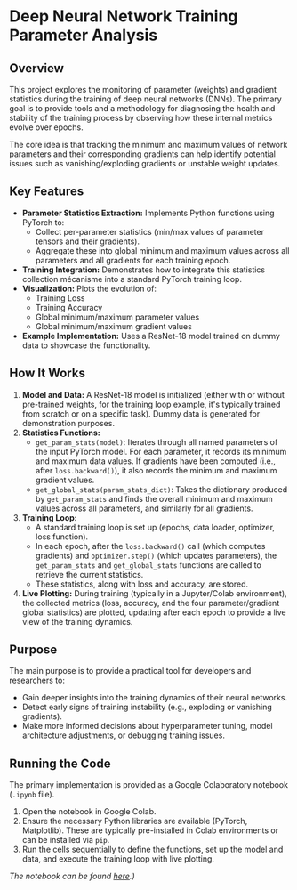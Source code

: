 # Deep Neural Network Training Parameter Analysis

## Overview

This project explores the monitoring of parameter (weights) and gradient statistics during the training of deep neural networks (DNNs). The primary goal is to provide tools and a methodology for diagnosing the health and stability of the training process by observing how these internal metrics evolve over epochs.

The core idea is that tracking the minimum and maximum values of network parameters and their corresponding gradients can help identify potential issues such as vanishing/exploding gradients or unstable weight updates.

## Key Features

* **Parameter Statistics Extraction:** Implements Python functions using PyTorch to:
  * Collect per-parameter statistics (min/max values of parameter tensors and their gradients).
  * Aggregate these into global minimum and maximum values across all parameters and all gradients for each training epoch.
* **Training Integration:** Demonstrates how to integrate this statistics collection mécanisme into a standard PyTorch training loop.
* **Visualization:** Plots the evolution of:
  * Training Loss
  * Training Accuracy
  * Global minimum/maximum parameter values
  * Global minimum/maximum gradient values
* **Example Implementation:** Uses a ResNet-18 model trained on dummy data to showcase the functionality.

## How It Works

1. **Model and Data:** A ResNet-18 model is initialized (either with or without pre-trained weights, for the training loop example, it's typically trained from scratch or on a specific task). Dummy data is generated for demonstration purposes.
2. **Statistics Functions:**
    * `get_param_stats(model)`: Iterates through all named parameters of the input PyTorch model. For each parameter, it records its minimum and maximum data values. If gradients have been computed (i.e., after `loss.backward()`), it also records the minimum and maximum gradient values.
    * `get_global_stats(param_stats_dict)`: Takes the dictionary produced by `get_param_stats` and finds the overall minimum and maximum values across all parameters, and similarly for all gradients.
3. **Training Loop:**
    * A standard training loop is set up (epochs, data loader, optimizer, loss function).
    * In each epoch, after the `loss.backward()` call (which computes gradients) and `optimizer.step()` (which updates parameters), the `get_param_stats` and `get_global_stats` functions are called to retrieve the current statistics.
    * These statistics, along with loss and accuracy, are stored.
4. **Live Plotting:** During training (typically in a Jupyter/Colab environment), the collected metrics (loss, accuracy, and the four parameter/gradient global statistics) are plotted, updating after each epoch to provide a live view of the training dynamics.

## Purpose

The main purpose is to provide a practical tool for developers and researchers to:

* Gain deeper insights into the training dynamics of their neural networks.
* Detect early signs of training instability (e.g., exploding or vanishing gradients).
* Make more informed decisions about hyperparameter tuning, model architecture adjustments, or debugging training issues.

## Running the Code

The primary implementation is provided as a Google Colaboratory notebook (`.ipynb` file).

1. Open the notebook in Google Colab.
2. Ensure the necessary Python libraries are available (PyTorch, Matplotlib). These are typically pre-installed in Colab environments or can be installed via `pip`.
3. Run the cells sequentially to define the functions, set up the model and data, and execute the training loop with live plotting.

*The notebook can be found [here](https://colab.research.google.com/drive/1xI63qLtd8CjpIuhiIMxgFmy3RiOn7RJ3?usp=drive_link).)*
